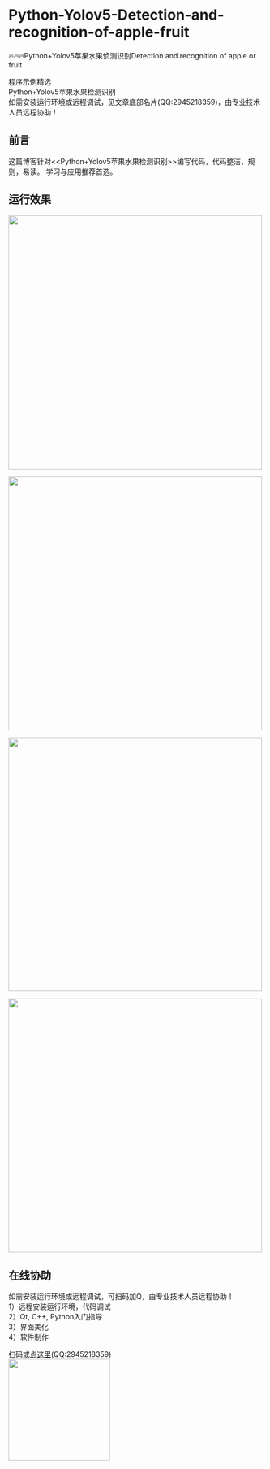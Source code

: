 # Python-Yolov5-Detection-and-recognition-of-apple-fruit
🔥🔥🔥Python+Yolov5苹果水果侦测识别Detection and recognition of apple or fruit

程序示例精选  
Python+Yolov5苹果水果检测识别  
如需安装运行环境或远程调试，见文章底部名片(QQ:2945218359)，由专业技术人员远程协助！

## 前言
这篇博客针对<<Python+Yolov5苹果水果检测识别>>编写代码，代码整洁，规则，易读。 学习与应用推荐首选。

## 运行效果
<img src="https://github.com/alicema-creator/Python-Yolov5-Detection-and-recognition-of-apple-fruit/blob/main/screenshot/1.png" width="500"></a>


<img src="https://github.com/alicema-creator/Python-Yolov5-Detection-and-recognition-of-apple-fruit/blob/main/screenshot/2.png" width="500"></a>


<img src="https://github.com/alicema-creator/Python-Yolov5-Detection-and-recognition-of-apple-fruit/blob/main/screenshot/3.png" width="500"></a>


<img src="https://github.com/alicema-creator/Python-Yolov5-Detection-and-recognition-of-apple-fruit/blob/main/screenshot/4.jpg" width="500"></a>



## 在线协助
如需安装运行环境或远程调试，可扫码加Q，由专业技术人员远程协助！  
1）远程安装运行环境，代码调试  
2）Qt, C++, Python入门指导  
3）界面美化  
4）软件制作  

扫码或<a href="https://img-blog.csdnimg.cn/132d32981a6d4d48bdf578f9810bd341.png" target="_blank">点这里</a>(QQ:2945218359)  
<a href="https://img-blog.csdnimg.cn/132d32981a6d4d48bdf578f9810bd341.png" target="_blank">
  <img src="https://github.com/alicema-creator/Python-Yolov5-Detection-and-recognition-of-apple-fruit/blob/main/screenshot/qrcode.png" width="200">
</a>


